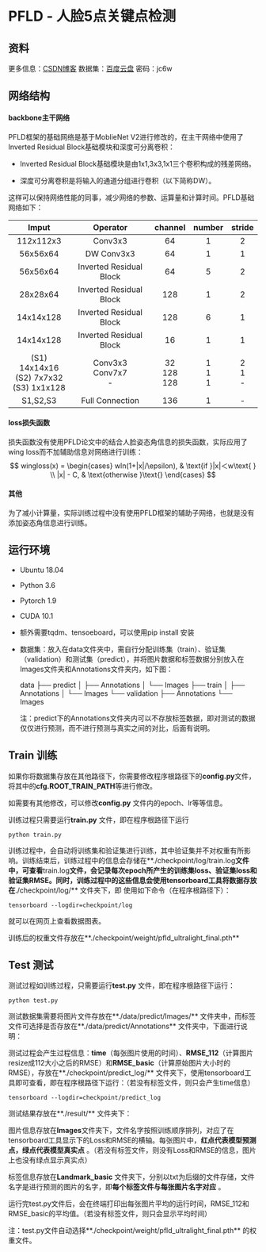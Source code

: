 # PFLD - 人脸5点关键点检测

## 资料 ##
更多信息：[CSDN博客](https://blog.csdn.net/zz_0000000/article/details/120673679?spm=1001.2014.3001.5501)
数据集：[百度云盘](https://pan.baidu.com/s/12ZjbHJppklQunrXqtfv5Mg)  密码：jc6w

## 网络结构 ##

#### backbone主干网络 ####

PFLD框架的基础网络是基于MoblieNet V2进行修改的，在主干网络中使用了Inverted Residual Block基础模块和深度可分离卷积：

* Inverted Residual Block基础模块是由1x1,3x3,1x1三个卷积构成的残差网络。

* 深度可分离卷积是将输入的通道分组进行卷积（以下简称DW）。

这样可以保持网络性能的同事，减少网络的参数、运算量和计算时间。PFLD基础网络如下：

|                      Imput                       |          Operator           |       channel        |     number      |     stride      |
| :----------------------------------------------: | :-------------------------: | :------------------: | :-------------: | :-------------: |
|                    112x112x3                     |           Conv3x3           |          64          |        1        |        2        |
|                     56x56x64                     |         DW Conv3x3          |          64          |        1        |        1        |
|                     56x56x64                     |   Inverted Residual Block   |          64          |        5        |        2        |
|                     28x28x64                     |   Inverted Residual Block   |         128          |        1        |        2        |
|                    14x14x128                     |   Inverted Residual Block   |         128          |        6        |        1        |
|                    14x14x128                     |   Inverted Residual Block   |          16          |        1        |        1        |
| (S1) 14x14x16<br />(S2) 7x7x32<br />(S3) 1x1x128 | Conv3x3<br />Conv7x7<br />- | 32<br />128<br />128 | 1<br />1<br />1 | 2<br />1<br />- |
|                     S1,S2,S3                     |       Full Connection       |         136          |        1        |        -        |

#### loss损失函数 ####

损失函数没有使用PFLD论文中的结合人脸姿态角信息的损失函数，实际应用了wing loss而不加辅助信息对网络进行训练：
$$
wingloss(x) = 
\begin{cases} 
wln(1+|x|/\epsilon),  & \text{if }|x|＜w\text{ } \\
|x| - C, & \text{otherwise }\text{}
\end{cases}
$$

#### 其他 ####

为了减小计算量，实际训练过程中没有使用PFLD框架的辅助子网络，也就是没有添加姿态角信息进行训练。

## 运行环境 ##

* Ubuntu 18.04

* Python 3.6

* Pytorch 1.9

* CUDA 10.1

* 额外需要tqdm、tensoeboard，可以使用pip install <package> 安装

* 数据集：放入在data文件夹中，需自行分配训练集（train）、验证集（validation）和测试集（predict），并将图片数据和标签数据分别放入在Images文件夹和Annotations文件夹内，如下图：

  data
  ├── predict
  │   ├── Annotations
  │   └── Images
  ├── train
  │   ├── Annotations
  │   └── Images
  └── validation
      ├── Annotations
      └── Images

  注：predict下的Annotations文件夹内可以不存放标签数据，即对测试的数据仅仅进行预测，而不进行预测与真实之间的对比，后面有说明。

## Train 训练 ##

如果你将数据集存放在其他路径下，你需要修改程序根路径下的**config.py**文件，将其中的**cfg.ROOT_TRAIN_PATH**等进行修改。

如需要有其他修改，可以修改**config.py** 文件内的epoch、lr等等信息。

训练过程只需要运行**train.py** 文件，即在程序根路径下运行 

```shell
python train.py
```

训练过程中，会自动将训练集和验证集进行训练，其中验证集并不对权重有所影响。训练结束后，训练过程中的信息会存储在**./checkpoint/log/train.log**文件中，可查看**train.log**文件，会记录每次epoch所产生的训练集loss、验证集loss和验证集RMSE。同时，训练过程中的这些信息会使用tensorboard工具将数据存放在**./checkpoint/log/** 文件夹下，即 使用如下命令（在程序根路径下）：

```shell
tensorboard --logdir=checkpoint/log
```

就可以在网页上查看数据图表。

训练后的权重文件存放在**./checkpoint/weight/pfld_ultralight_final.pth** 

## Test 测试 ##

测试过程如训练过程，只需要运行**test.py** 文件，即在程序根路径下运行：

```shell
python test.py
```

测试数据集需要将图片文件存放在**./data/predict/Images/** 文件夹中，而标签文件可选择是否存放在**./data/predict/Annotations** 文件夹中，下面进行说明：

测试过程会产生过程信息：**time**（每张图片使用的时间）、**RMSE_112**（计算图片resize成112大小之后的RMSE）和**RMSE_basic**（计算原始图片大小时的RMSE），存放在**./checkpoint/predict_log/** 文件夹下，使用tensorboard工具即可查看，即在程序根路径下运行：（若没有标签文件，则只会产生time信息）

```shell
tensorboard --logdir=checkpoint/predict_log
```

测试结果存放在**./result/** 文件夹下：

图片信息存放在**Images**文件夹下，文件名字按照训练顺序排列，对应了在tensorboard工具显示下的Loss和RMSE的横轴。每张图片中，**红点代表模型预测点，绿点代表模型真实点** 。（若没有标签文件，则没有Loss和RMSE的信息，图片上也没有绿点显示真实点）

标签信息存放在**Landmark_basic** 文件夹下，分别以txt为后缀的文件存储，文件名字是进行预测的图片的名字，即**每个标签文件与每张图片名字对应** 。

运行完test.py文件后，会在终端打印出每张图片平均的运行时间，RMSE_112和RMSE_basic的平均值。（若没有标签文件，则只会显示平均时间）

注：test.py文件自动选择**./checkpoint/weight/pfld_ultralight_final.pth** 的权重文件。

